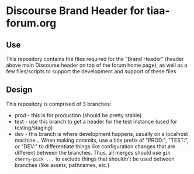 # Discourse Brand Header for tiaa-forum.org
## Use
This repository contains the files required for the "Brand Header" (header above main 
Discourse header on top of the forum home page), as well as a few files/scripts to support
the development and support of these files
## Design
This repository is comprised of 3 branches:
- prod - this is for production (should be pretty stable)
- test - use this branch to get a header for the test instance (used for testing/staging)
- dev - this branch is where development happens, usually on a localhost machine...
When making commits, use a title prefix of "PROD:", "TEST:", or "DEV:" to differentiate
things like configuration changes that are different between the branches. Thus, all merges
should use `git cherry-pick ...` to exclude things that shouldn't be used between branches
(like assets, pathnames, etc.).

